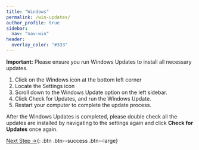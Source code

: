 ```yaml
---
title: "Windows"
permalink: /win-updates/
author_profile: true
sidebar:
  nav: "nav-win"
header:
  overlay_color: "#333"
---
```


__Important:__ Please ensure you run Windows Updates to install all necessary updates. 
1. Click on the Windows icon at the bottom left corner
2. Locate the Settings icon
3. Scroll down to the Windows Update option on the left sidebar.
4. Click Check for Updates, and run the Windows Update.
5. Restart your computer to complete the update process.

After the Windows Updates is completed, please double check all the updates are installed by navigating to the settings again and click __Check for Updates__ once again. 

[Next Step &rarr;](/win-okta-fastpass){: .btn .btn--success .btn--large}